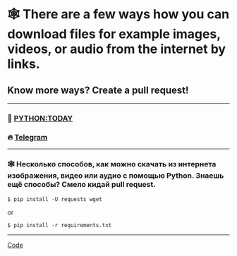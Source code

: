 # 🕸 There are a few ways how you can download files for example images, videos, or audio from the internet by links.
## Know more ways? Create a pull request!
---

### 🎥 [PYTHON:TODAY](https://youtu.be/gvYGIhuiJQI)
### 🔥 [Telegram](https://t.me/python2day)
---
### 🕸 Несколько способов, как можно скачать из интернета изображения, видео или аудио с помощью Python. Знаешь ещё способы? Смело кидай pull request.
```
$ pip install -U requests wget
```
or
```
$ pip install -r requirements.txt
```
---

[Code]()
